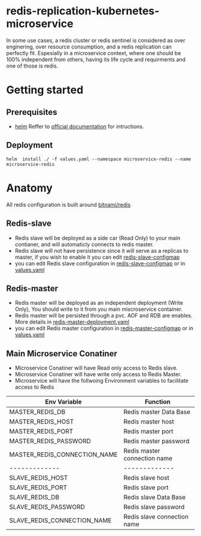 # redis-replication-kubernetes-microservice
In some use cases, a redis cluster or redis sentinel is considered as over enginering, over resource consumption, 
and a redis replication can perfectly fit.
Espesially in a microservice context, where one should be 100% independent from others, having its life cycle 
and requirments and one of those is redis. 

# Getting started
## Prerequisites
* [helm](https://helm.sh/) Reffer to [official documentation](https://helm.sh/docs/intro/install/) for intructions.

## Deployment
```shell
helm  install ./ -f values.yaml --namespace microservice-redis --name microservice-redis
```
# Anatomy

All redis configuration is built around [bitnami/redis](https://hub.docker.com/r/bitnami/redis/)

## Redis-slave 
* Redis slave will be deployed as a side car (Read Only) to your main contianer, and will automaticly connects to redis master.
* Redis slave will not have persistence since it will serve as a replicas to master, if you wish to enable it you can edit [redis-slave-configmap]()
* you can edit Redis slave configuration in [redis-slave-configmap](https://github.com/itninja-hue/redis-kubernetes-replication-microservice/blob/master/templates/redis-slave-configmap.yaml) or in [values.yaml](https://github.com/itninja-hue/redis-kubernetes-replication-microservice/blob/master/values.yaml)

## Redis-master
* Redis master will be deployed as an independent deployment (Write Only), You should write to it from you main miscroservice container.
* Redis master will be persisted through a pvc. AOF and RDB are enables. More details in [redis-master-deployment.yaml]()
* you can edit Redis master configuration in [redis-master-configmap](https://github.com/itninja-hue/redis-kubernetes-replication-microservice/blob/master/templates/redis-master-configmap.yaml) or in [values.yaml](https://github.com/itninja-hue/redis-kubernetes-replication-microservice/blob/master/values.yaml)


## Main Microservice Conatiner
* Microservice Conatiner will have Read only access to Redis slave.
* Microservice Conatiner will have write only access to Redis Master.
* Microservice will have the follwoing Environment variables to facilitate access to Redis

| Env Variable   | Function |
| ------------- | ------------- |
| MASTER_REDIS_DB  | Redis master Data Base  |
| MASTER_REDIS_HOST  | Redis master host  |
| MASTER_REDIS_PORT  | Redis master port  |
| MASTER_REDIS_PASSWORD  | Redis master password  |
| MASTER_REDIS_CONNECTION_NAME  | Redis master connection name  |
| ------------- | ------------- |
| SLAVE_REDIS_HOST  | Redis slave host |
| SLAVE_REDIS_PORT  | Redis slave port  |
| SLAVE_REDIS_DB  | Redis slave Data Base  |
| SLAVE_REDIS_PASSWORD  | Redis slave password  |
| SLAVE_REDIS_CONNECTION_NAME  | Redis slave connection name  |



